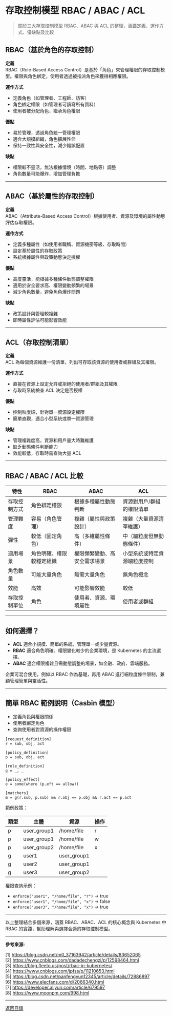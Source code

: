 # 存取控制模型 RBAC / ABAC / ACL

> 關於三大存取控制模型 RBAC、ABAC 與 ACL 的整理，涵蓋定義、運作方式、優缺點及比較

## RBAC（基於角色的存取控制）

**定義**  
RBAC（Role-Based Access Control）是基於「角色」來管理權限的存取控制模型。權限與角色綁定，使用者透過被指派角色來獲得相應權限。

**運作方式**

- 定義角色（如管理者、工程師、訪客）
- 角色綁定權限（如管理者可讀寫所有資料）
- 使用者被分配角色，繼承角色權限

**優點**

- 易於管理，透過角色統一管理權限
- 適合大規模組織，角色擴展性佳
- 保持一致性與安全性，減少錯誤配置

**缺點**

- 權限較不靈活，無法根據情境（時間、地點等）調整
- 角色數量可能爆炸，增加管理負擔

---

## ABAC（基於屬性的存取控制）

**定義**  
ABAC（Attribute-Based Access Control）根據使用者、資源及環境的屬性動態評估存取權限。

**運作方式**

- 定義多種屬性（如使用者職稱、資源機密等級、存取時間）
- 設定基於屬性的存取政策
- 系統根據屬性與政策動態決定授權

**優點**

- 高度靈活，能根據多種條件動態調整權限
- 適用於安全要求高、權限變動頻繁的場景
- 減少角色數量，避免角色爆炸問題

**缺點**

- 政策設計與管理較複雜
- 即時屬性評估可能影響效能

---

## ACL（存取控制清單）

**定義**  
ACL 為每個資源維護一份清單，列出可存取該資源的使用者或群組及其權限。

**運作方式**

- 直接在資源上設定允許或拒絕的使用者/群組及其權限
- 存取時系統檢查 ACL 決定是否授權

**優點**

- 控制粒度細，針對單一資源設定權限
- 簡單直觀，適合小型系統或單一資源管理

**缺點**

- 管理複雜度高，資源和用戶量大時難維護
- 缺乏動態條件判斷能力
- 效能較低，存取時需查詢大量 ACL

---

## RBAC / ABAC / ACL 比較

| 特性         | RBAC                     | ABAC                         | ACL                          |
| ------------ | ------------------------ | ---------------------------- | ---------------------------- |
| 存取控制方式 | 角色綁定權限             | 根據多種屬性動態判斷         | 資源對用戶/群組的權限清單    |
| 管理難度     | 容易（角色管理）         | 複雜（屬性與政策設計）       | 複雜（大量資源清單維護）     |
| 彈性         | 較低（固定角色）         | 高（多維屬性條件）           | 中（細粒度但無動態條件）     |
| 適用場景     | 角色明確、權限較穩定組織 | 權限頻繁變動、高安全需求場景 | 小型系統或特定資源細粒度控制 |
| 角色數量     | 可能大量角色             | 無需大量角色                 | 無角色概念                   |
| 效能         | 高效                     | 可能影響效能                 | 較低                         |
| 存取控制單位 | 角色                     | 使用者、資源、環境屬性       | 使用者或群組                 |

---

## 如何選擇？

- **ACL** 適合小規模、簡單的系統，管理單一或少量資源。
- **RBAC** 適合角色明確、權限變化較少的企業環境，是 Kubernetes 的主流選擇。
- **ABAC** 適合權限複雜且需動態調整的場景，如金融、政府、雲端服務。

企業可混合使用，例如以 RBAC 作為基礎，再用 ABAC 進行細粒度條件限制，兼顧管理簡單與靈活性。

---

## 簡單 RBAC 範例說明（Casbin 模型）

- 定義角色與權限關係
- 使用者綁定角色
- 查詢使用者對資源的操作權限

```plaintext
[request_definition]
r = sub, obj, act

[policy_definition]
p = sub, obj, act

[role_definition]
g = _, _

[policy_effect]
e = some(where (p.eft == allow))

[matchers]
m = g(r.sub, p.sub) && r.obj == p.obj && r.act == p.act
```

範例政策：

| 類型 | 主體        | 資源        | 操作 |
| ---- | ----------- | ----------- | ---- |
| p    | user_group1 | /home/file  | r    |
| p    | user_group1 | /home/file  | w    |
| p    | user_group2 | /home/file  | x    |
| g    | user1       | user_group1 |
| g    | user2       | user_group1 |
| g    | user3       | user_group2 |

權限查詢示例：

- `enforce("user1", "/home/file", "r")` → true
- `enforce("user1", "/home/file", "x")` → false
- `enforce("user3", "/home/file", "x")` → true

---

以上整理結合多個來源，涵蓋 RBAC、ABAC、ACL 的核心概念與 Kubernetes 中 RBAC 的實踐，幫助理解與選擇合適的存取控制模型。

---

**參考來源:**

[1] https://blog.csdn.net/m0_37163942/article/details/83652065 \
[2] https://www.cnblogs.com/dadadechengzi/p/12598464.html \
[3] https://blog.fleeto.us/post/rbac-in-kubernetes/ \
[4] https://www.cnblogs.com/jpfss/p/11210653.html \
[5] https://blog.csdn.net/panfengyun12345/article/details/72886897 \
[6] https://www.elecfans.com/d/2066340.html \
[7] https://developer.aliyun.com/article/679597 \
[8] https://www.moonpm.com/998.html

---

[返回目錄](./../README.md)
